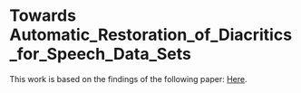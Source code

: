 # Towards Automatic_Restoration_of_Diacritics_for_Speech_Data_Sets
This work is based on the findings of the following paper: [Here](href=https://arxiv.org/pdf/2311.10771.pdf).

